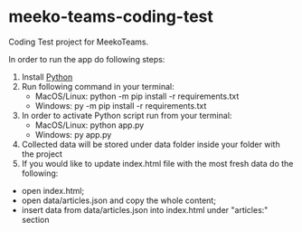 # meeko-teams-coding-test
Coding Test project for MeekoTeams.

In order to run the app do following steps:

1. Install [Python](https://www.python.org/downloads/)
2. Run following command in your terminal:
   - MacOS/Linux: python -m pip install -r requirements.txt
   - Windows: py -m pip install -r requirements.txt
3. In order to activate Python script run from your terminal:
   - MacOS/Linux: python app.py
   - Windows: py app.py
4. Collected data will be stored under data folder inside your folder with the project
5. If you would like to update index.html file with the most fresh data do the following:
- open index.html;
- open data/articles.json and copy the whole content;
- insert data from data/articles.json into index.html under "articles:" section

